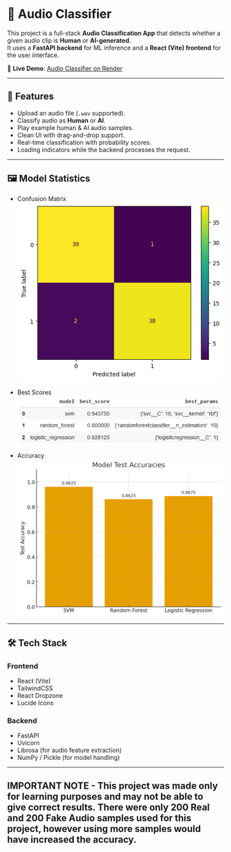 # 🎵 Audio Classifier

This project is a full-stack **Audio Classification App** that detects whether a given audio clip is **Human** or **AI-generated**.  
It uses a **FastAPI backend** for ML inference and a **React (Vite) frontend** for the user interface.  

🔗 **Live Demo**: [Audio Classifier on Render](https://audioclassificationfrontend.onrender.com/)

---

## 🚀 Features
- Upload an audio file (`.wav` supported).
- Classify audio as **Human** or **AI**.
- Play example human & AI audio samples.
- Clean UI with drag-and-drop support.
- Real-time classification with probability scores.
- Loading indicators while the backend processes the request.

---

## 🖼️ Model Statistics

- Confusion Matrix  
![Confusion Matrix](./data/confusion_matrix.png)

- Best Scores  
![Best Scores](./data/comparison.png)

- Accuracy  
![Accuracy](./data/accuracy.png)

---

## 🛠️ Tech Stack
### Frontend
- React (Vite)
- TailwindCSS
- React Dropzone
- Lucide Icons

### Backend
- FastAPI
- Uvicorn
- Librosa (for audio feature extraction)
- NumPy / Pickle (for model handling)

---

## IMPORTANT NOTE - This project was made only for learning purposes and may not be able to give correct results. There were only 200 Real and 200 Fake Audio samples used for this project, however using more samples would have increased the accuracy. 
